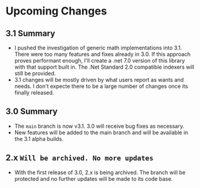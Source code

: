﻿# Upcoming Changes

## 3.1 Summary
- I pushed the investigation of generic math implementations into 3.1. There were too many features
  and fixes already in 3.0. If this approach proves performant enough, I'll create a
  .net 7.0 version of this library with that support built in. The .Net Standard 2.0 compatible indexers will
  still be provided.
- 3.1 changes will be mostly driven by what users report as wants and needs. I don't expecte there to be
  a large number of changes once its finally released.

## 3.0 Summary

- The `main` branch is now v3.1. 3.0 will receive bug fixes as necessary. 
- New features will be added to the main branch and will be available in the 3.1 alpha builds. 

## 2.x `Will be archived. No more updates`
- With the first release of 3.0, 2.x is being archived. The branch will be protected and no
  further updates will be made to its code base.
